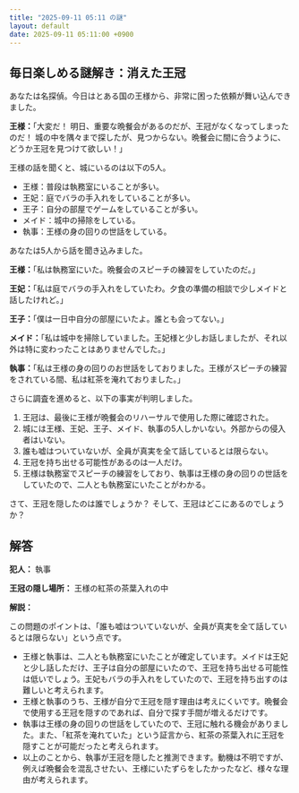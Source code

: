 ```yaml
---
title: "2025-09-11 05:11 の謎"
layout: default
date: 2025-09-11 05:11:00 +0900
---
```

## 毎日楽しめる謎解き：消えた王冠

あなたは名探偵。今日はとある国の王様から、非常に困った依頼が舞い込んできました。

**王様：**「大変だ！ 明日、重要な晩餐会があるのだが、王冠がなくなってしまったのだ！ 城の中を隅々まで探したが、見つからない。晩餐会に間に合うように、どうか王冠を見つけて欲しい！」

王様の話を聞くと、城にいるのは以下の5人。

*   王様：普段は執務室にいることが多い。
*   王妃：庭でバラの手入れをしていることが多い。
*   王子：自分の部屋でゲームをしていることが多い。
*   メイド：城中の掃除をしている。
*   執事：王様の身の回りの世話をしている。

あなたは5人から話を聞き込みました。

**王様：**「私は執務室にいた。晩餐会のスピーチの練習をしていたのだ。」

**王妃：**「私は庭でバラの手入れをしていたわ。夕食の準備の相談で少しメイドと話したけれど。」

**王子：**「僕は一日中自分の部屋にいたよ。誰とも会ってない。」

**メイド：**「私は城中を掃除していました。王妃様と少しお話しましたが、それ以外は特に変わったことはありませんでした。」

**執事：**「私は王様の身の回りのお世話をしておりました。王様がスピーチの練習をされている間、私は紅茶を淹れておりました。」

さらに調査を進めると、以下の事実が判明しました。

1.  王冠は、最後に王様が晩餐会のリハーサルで使用した際に確認された。
2.  城には王様、王妃、王子、メイド、執事の5人しかいない。外部からの侵入者はいない。
3.  誰も嘘はついていないが、全員が真実を全て話しているとは限らない。
4.  王冠を持ち出せる可能性があるのは一人だけ。
5.  王様は執務室でスピーチの練習をしており、執事は王様の身の回りの世話をしていたので、二人とも執務室にいたことがわかる。

さて、王冠を隠したのは誰でしょうか？ そして、王冠はどこにあるのでしょうか？

## 解答

**犯人：** 執事

**王冠の隠し場所：** 王様の紅茶の茶葉入れの中

**解説：**

この問題のポイントは、「誰も嘘はついていないが、全員が真実を全て話しているとは限らない」という点です。

*   王様と執事は、二人とも執務室にいたことが確定しています。メイドは王妃と少し話しただけ、王子は自分の部屋にいたので、王冠を持ち出せる可能性は低いでしょう。王妃もバラの手入れをしていたので、王冠を持ち出すのは難しいと考えられます。
*   王様と執事のうち、王様が自分で王冠を隠す理由は考えにくいです。晩餐会で使用する王冠を隠すのであれば、自分で探す手間が増えるだけです。
*   執事は王様の身の回りの世話をしていたので、王冠に触れる機会がありました。また、「紅茶を淹れていた」という証言から、紅茶の茶葉入れに王冠を隠すことが可能だったと考えられます。
* 以上のことから、執事が王冠を隠したと推測できます。動機は不明ですが、例えば晩餐会を混乱させたい、王様にいたずらをしたかったなど、様々な理由が考えられます。
